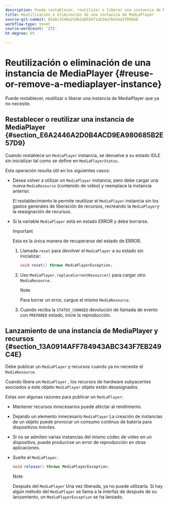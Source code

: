 ```yaml
---
description: Puede restablecer, reutilizar o liberar una instancia de MediaPlayer que ya no necesite.
title: Reutilización o eliminación de una instancia de MediaPlayer
source-git-commit: 02ebc3548a254b2a6554f1ab34afbb3ea5f09bb8
workflow-type: tm+mt
source-wordcount: '272'
ht-degree: 0%

---
```


# Reutilización o eliminación de una instancia de MediaPlayer {#reuse-or-remove-a-mediaplayer-instance}

Puede restablecer, reutilizar o liberar una instancia de MediaPlayer que ya no necesite.

## Restablecer o reutilizar una instancia de MediaPlayer {#section_E6A2446A2D0B4ACD9EA980685B2E57D9}

Cuando restablece un `MediaPlayer` instancia, se devuelve a su estado IDLE sin inicializar tal como se define en `MediaPlayerStatus`.

Esta operación resulta útil en los siguientes casos:

* Desea volver a utilizar un `MediaPlayer` instancia, pero debe cargar una nueva `MediaResource` (contenido de vídeo) y reemplace la instancia anterior.

  El restablecimiento le permite reutilizar el `MediaPlayer` instancia sin los gastos generales de liberación de recursos, recreando la `MediaPlayer`y la reasignación de recursos.

* Si la variable `MediaPlayer` está en estado ERROR y debe borrarse.

  >[!IMPORTANT]
  >
  >Esta es la única manera de recuperarse del estado de ERROR.

   1. Llamada `reset` para devolver el `MediaPlayer` a su estado sin inicializar:

      ```java
      void reset() throws MediaPlayerException; 
      ```

   1. Uso `MediaPlayer.replaceCurrentResource()` para cargar otro `MediaResource`.

      >[!NOTE]
      >
      >Para borrar un error, cargue el mismo `MediaResource`.

   1. Cuando reciba la `STATUS_CHANGED` devolución de llamada de evento con `PREPARED` estado, inicie la reproducción.

## Lanzamiento de una instancia de MediaPlayer y recursos {#section_13A0914AFF784943ABC343F7EB249C4E}

Debe publicar un `MediaPlayer` y recursos cuando ya no necesite el `MediaResource`.

Cuando libera un `MediaPlayer` , los recursos de hardware subyacentes asociados a este objeto `MediaPlayer` objeto están desasignados.

Estas son algunas razones para publicar un `MediaPlayer`:

* Mantener recursos innecesarios puede afectar al rendimiento.
* Dejando un elemento innecesario `MediaPlayer` La creación de instancias de un objeto puede provocar un consumo continuo de batería para dispositivos móviles.
* Si no se admiten varias instancias del mismo códec de vídeo en un dispositivo, puede producirse un error de reproducción en otras aplicaciones.

* Suelte el `MediaPlayer`.

  ```java
  void release() throws MediaPlayerException;
  ```

  >[!NOTE]
  >
  >Después del `MediaPlayer` Una vez liberada, ya no puede utilizarla. Si hay algún método del `MediaPlayer` se llama a la interfaz de después de su lanzamiento, un `MediaPlayerException` se ha lanzado.

